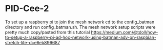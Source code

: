 # PID-Cee-2
To set up a raspberry pi to join the mesh network cd to the config_batman directory and run config_batman.sh.
The mesh network setup scripts were pretty much copy/pasted from this tutorial https://medium.com/@tdoll/how-to-setup-a-raspberry-pi-ad-hoc-network-using-batman-adv-on-raspbian-stretch-lite-dce6eb896687
